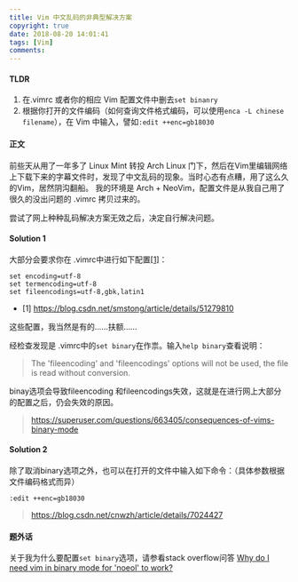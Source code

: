```yaml
---
title: Vim 中文乱码的非典型解决方案
copyright: true
date: 2018-08-20 14:01:41
tags: [Vim]
comments:
---
```


#### TLDR
1. 在.vimrc 或者你的相应 Vim 配置文件中删去`set binanry`
2. 根据你打开的文件编码（如何查询文件格式编码，可以使用`enca -L chinese filename`），在 Vim 中输入，譬如`:edit ++enc=gb18030`

#### 正文

前些天从用了一年多了 Linux Mint 转投 Arch Linux 门下，然后在Vim里编辑网络上下载下来的字幕文件时，发现了中文乱码的现象。当时心态有点糟，用了这么久的Vim，居然阴沟翻船。
我的环境是 Arch + NeoVim，配置文件是从我自己用了很久的没出问题的 .vimrc 拷贝过来的。

尝试了网上种种乱码解决方案无效之后，决定自行解决问题。

<!--more-->

#### Solution 1
大部分会要求你在 .vimrc中进行如下配置[[1]](#1)：
```vim
set encoding=utf-8
set termencoding=utf-8
set fileencodings=utf-8,gbk,latin1
```
* <span id = "1"> [1] https://blog.csdn.net/smstong/article/details/51279810</span>


这些配置，我当然是有的……扶额……

经检查发现是 .vimrc中的`set binary`在作祟。输入`help binary`查看说明：
> The 'fileencoding' and 'fileencodings' options will not be used, the file is read without conversion.

binay选项会导致fileencoding 和fileencodings失效，这就是在进行网上大部分的配置之后，仍会失效的原因。

> https://superuser.com/questions/663405/consequences-of-vims-binary-mode

#### Solution 2
除了取消binary选项之外，也可以在打开的文件中输入如下命令：（具体参数根据文件编码格式而异）
```
:edit ++enc=gb18030
```

> https://blog.csdn.net/cnwzh/article/details/7024427

#### 题外话
关于我为什么要配置`set binary`选项，请参看stack overflow问答
[Why do I need vim in binary mode for 'noeol' to work?](https://stackoverflow.com/questions/16222530/why-do-i-need-vim-in-binary-mode-for-noeol-to-work)
